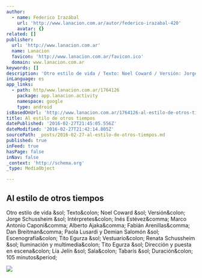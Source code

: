```yaml
---
author:
  - name: Federico Irazábal
    url: 'http://www.lanacion.com.ar/autor/federico-irazabal-420'
    avatar: {}
related: []
publisher:
  url: 'http://www.lanacion.com.ar'
  name: Lanacion
  favicon: 'http://www.lanacion.com.ar/favicon.ico'
  domain: www.lanacion.com.ar
keywords: []
description: 'Otro estilo de vida / Texto: Noel Coward / Versión: Jorge Schussheim / Intérpretes: Inés Estévez, Marco Antonio Caponi, Alberto Ajaka, Fabián Arenillas, Dan Breitman, Paola Lusardi y Demian Salomón / Escenografía: Tito Egurza / Vestuario: Renata Schussheim / Iluminación y multimedia: Tito Egurza / Dirección y puesta en escena: Lía Jelín / Sala: Tabarís / Duración: 105 minutos.'
inLanguage: es
app_links:
  - path: http/www.lanacion.com.ar/1764126
    package: app.lanacion.activity
    namespace: google
    type: android
isBasedOnUrl: 'http://www.lanacion.com.ar/1764126-al-estilo-de-otros-tiempos'
title: Al estilo de otros tiempos
datePublished: '2016-02-27T21:45:05.556Z'
dateModified: '2016-02-27T21:42:14.805Z'
sourcePath: _posts/2016-02-27-al-estilo-de-otros-tiempos.md
published: true
inFeed: true
hasPage: false
inNav: false
_context: 'http://schema.org'
_type: MediaObject

---
```

<article style=""><h1>Al estilo de otros tiempos</h1><p>Otro estilo de vida &amp;sol; Texto&amp;colon; Noel Coward &amp;sol; Versión&amp;colon; Jorge Schussheim &amp;sol; Intérpretes&amp;colon; Inés Estévez&amp;comma; Marco Antonio Caponi&amp;comma; Alberto Ajaka&amp;comma; Fabián Arenillas&amp;comma; Dan Breitman&amp;comma; Paola Lusardi y Demian Salomón &amp;sol; Escenografía&amp;colon; Tito Egurza &amp;sol; Vestuario&amp;colon; Renata Schussheim &amp;sol; Iluminación y multimedia&amp;colon; Tito Egurza &amp;sol; Dirección y puesta en escena&amp;colon; Lía Jelín &amp;sol; Sala&amp;colon; Tabarís &amp;sol; Duración&amp;colon; 105 minutos&amp;period;</p><img src="http://bucket.glanacion.com/anexos/fotos/66/2000566.jpg" /></article>